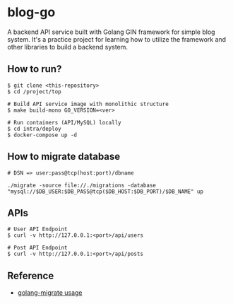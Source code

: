 # blog-go
A backend API service built with Golang GIN framework for simple blog system.
It's a practice project for learning how to utilize the framework and other libraries to build
a backend system.

## How to run?
```shell
$ git clone <this-repository>
$ cd /project/top

# Build API service image with monolithic structure
$ make build-mono GO_VERSION=<ver>

# Run containers (API/MySQL) locally
$ cd intra/deploy
$ docker-compose up -d
```


## How to migrate database
```shell
# DSN => user:pass@tcp(host:port)/dbname

./migrate -source file://./migrations -database "mysql://$DB_USER:$DB_PASS@tcp($DB_HOST:$DB_PORT)/$DB_NAME" up
```

## APIs
```shell
# User API Endpoint
$ curl -v http://127.0.0.1:<port>/api/users

# Post API Endpoint
$ curl -v http://127.0.0.1:<port>/api/posts
```

## Reference
- [golang-migrate usage](https://github.com/golang-migrate/migrate/tree/master/cmd/migrate#usage)
